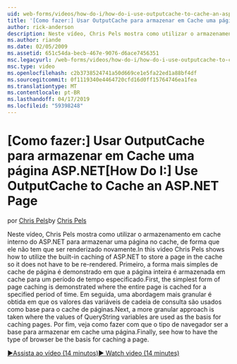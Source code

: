 ```yaml
---
uid: web-forms/videos/how-do-i/how-do-i-use-outputcache-to-cache-an-aspnet-page
title: '[Como fazer:] Usar OutputCache para armazenar em Cache uma página ASP.NET | Microsoft Docs'
author: rick-anderson
description: Neste vídeo, Chris Pels mostra como utilizar o armazenamento em cache interno do ASP.NET para armazenar uma página no cache, de forma que ele não tem que ser renderizado novamente. Primeiro, o...
ms.author: riande
ms.date: 02/05/2009
ms.assetid: 651c54da-becb-467e-9076-d6ace7456351
msc.legacyurl: /web-forms/videos/how-do-i/how-do-i-use-outputcache-to-cache-an-aspnet-page
msc.type: video
ms.openlocfilehash: c2b3738524741a50d669ce1e5fa22ed1a88bf4df
ms.sourcegitcommit: 0f1119340e4464720cfd16d0ff15764746ea1fea
ms.translationtype: MT
ms.contentlocale: pt-BR
ms.lasthandoff: 04/17/2019
ms.locfileid: "59398248"
---
```

# <a name="how-do-i-use-outputcache-to-cache-an-aspnet-page"></a><span data-ttu-id="bd6f3-104">[Como fazer:] Usar OutputCache para armazenar em Cache uma página ASP.NET</span><span class="sxs-lookup"><span data-stu-id="bd6f3-104">[How Do I:] Use OutputCache to Cache an ASP.NET Page</span></span>

<span data-ttu-id="bd6f3-105">por [Chris Pels](https://twitter.com/chrispels)</span><span class="sxs-lookup"><span data-stu-id="bd6f3-105">by [Chris Pels](https://twitter.com/chrispels)</span></span>

<span data-ttu-id="bd6f3-106">Neste vídeo, Chris Pels mostra como utilizar o armazenamento em cache interno do ASP.NET para armazenar uma página no cache, de forma que ele não tem que ser renderizado novamente.</span><span class="sxs-lookup"><span data-stu-id="bd6f3-106">In this video Chris Pels shows how to utilize the built-in caching of ASP.NET to store a page in the cache so it does not have to be re-rendered.</span></span> <span data-ttu-id="bd6f3-107">Primeiro, a forma mais simples de cache de página é demonstrado em que a página inteira é armazenada em cache para um período de tempo especificado.</span><span class="sxs-lookup"><span data-stu-id="bd6f3-107">First, the simplest form of page caching is demonstrated where the entire page is cached for a specified period of time.</span></span> <span data-ttu-id="bd6f3-108">Em seguida, uma abordagem mais granular é obtida em que os valores das variáveis de cadeia de consulta são usados como base para o cache de páginas.</span><span class="sxs-lookup"><span data-stu-id="bd6f3-108">Next, a more granular approach is taken where the values of QueryString variables are used as the basis for caching pages.</span></span> <span data-ttu-id="bd6f3-109">Por fim, veja como fazer com que o tipo de navegador ser a base para armazenar em cache uma página.</span><span class="sxs-lookup"><span data-stu-id="bd6f3-109">Finally, see how to have the type of browser be the basis for caching a page.</span></span>

[<span data-ttu-id="bd6f3-110">&#9654;Assista ao vídeo (14 minutos)</span><span class="sxs-lookup"><span data-stu-id="bd6f3-110">&#9654; Watch video (14 minutes)</span></span>](https://channel9.msdn.com/Blogs/ASP-NET-Site-Videos/how-do-i-use-outputcache-to-cache-an-aspnet-page)
